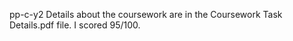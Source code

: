 pp-c-y2
Details about the coursework are in the Coursework Task Details.pdf file. I scored 95/100.

